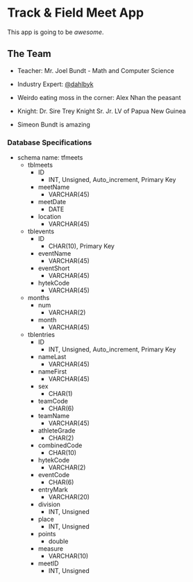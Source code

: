# Track & Field Meet App

This app is going to be _awesome_.

## The Team
- Teacher: Mr. Joel Bundt - Math and Computer Science
- Industry Expert: [@dahlbyk](https://github.com/dahlbyk)
- Weirdo eating moss in the corner: Alex Nhan the peasant

- Knight: Dr. Sire Trey Knight Sr. Jr. LV of Papua New Guinea 
- Simeon Bundt is amazing

### Database Specifications
- schema name: tfmeets
    - tblmeets
        - ID
            - INT, Unsigned, Auto_increment, Primary Key
        - meetName
            - VARCHAR(45)
        - meetDate
            - DATE
        - location
            - VARCHAR(45)
    - tblevents
        - ID
            - CHAR(10), Primary Key
        - eventName
            - VARCHAR(45)
        - eventShort
            - VARCHAR(45)
        - hytekCode
            - VARCHAR(45)
    - months
        - num
            - VARCHAR(2)
        - month
            - VARCHAR(45)
    - tblentries
        - ID
            - INT, Unsigned, Auto_increment, Primary Key
        - nameLast
            - VARCHAR(45)
        - nameFirst
            - VARCHAR(45)
        - sex
            - CHAR(1)
        - teamCode
            - CHAR(6)
        - teamName
            - VARCHAR(45)
        - athleteGrade
            - CHAR(2)
        - combinedCode
            - CHAR(10)
        - hytekCode
            - VARCHAR(2)
        - eventCode
            - CHAR(6)
        - entryMark
            - VARCHAR(20)
        - division
            - INT, Unsigned
        - place
            - INT, Unsigned
        - points
            - double
        - measure
            - VARCHAR(10)
        - meetID
            - INT, Unsigned

